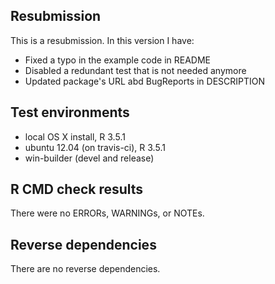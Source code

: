 ## Resubmission
This is a resubmission. In this version I have:

* Fixed a typo in the example code in README
* Disabled a redundant test that is not needed anymore
* Updated package's URL abd BugReports in DESCRIPTION

## Test environments
* local OS X install, R 3.5.1
* ubuntu 12.04 (on travis-ci), R 3.5.1
* win-builder (devel and release)

## R CMD check results
There were no ERRORs, WARNINGs, or NOTEs.

## Reverse dependencies
There are no reverse dependencies.
